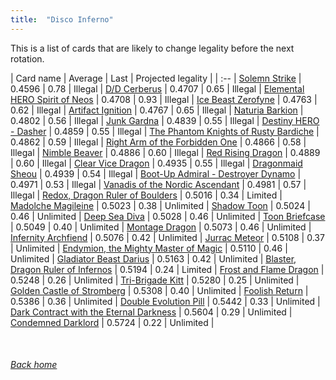 ```yaml
---
title:  "Disco Inferno"
---
```


This is a list of cards that are likely to change legality before the next rotation.

| Card name | Average | Last | Projected legality |
| :-- |
[Solemn Strike](https://db.ygoprodeck.com/card/?search=Solemn%20Strike) | 0.4596 | 0.78 | Illegal |
[D/D Cerberus](https://db.ygoprodeck.com/card/?search=D/D%20Cerberus) | 0.4707 | 0.65 | Illegal |
[Elemental HERO Spirit of Neos](https://db.ygoprodeck.com/card/?search=Elemental%20HERO%20Spirit%20of%20Neos) | 0.4708 | 0.93 | Illegal |
[Ice Beast Zerofyne](https://db.ygoprodeck.com/card/?search=Ice%20Beast%20Zerofyne) | 0.4763 | 0.62 | Illegal |
[Artifact Ignition](https://db.ygoprodeck.com/card/?search=Artifact%20Ignition) | 0.4767 | 0.65 | Illegal |
[Naturia Barkion](https://db.ygoprodeck.com/card/?search=Naturia%20Barkion) | 0.4802 | 0.56 | Illegal |
[Junk Gardna](https://db.ygoprodeck.com/card/?search=Junk%20Gardna) | 0.4839 | 0.55 | Illegal |
[Destiny HERO - Dasher](https://db.ygoprodeck.com/card/?search=Destiny%20HERO%20-%20Dasher) | 0.4859 | 0.55 | Illegal |
[The Phantom Knights of Rusty Bardiche](https://db.ygoprodeck.com/card/?search=The%20Phantom%20Knights%20of%20Rusty%20Bardiche) | 0.4862 | 0.59 | Illegal |
[Right Arm of the Forbidden One](https://db.ygoprodeck.com/card/?search=Right%20Arm%20of%20the%20Forbidden%20One) | 0.4866 | 0.58 | Illegal |
[Nimble Beaver](https://db.ygoprodeck.com/card/?search=Nimble%20Beaver) | 0.4886 | 0.60 | Illegal |
[Red Rising Dragon](https://db.ygoprodeck.com/card/?search=Red%20Rising%20Dragon) | 0.4889 | 0.60 | Illegal |
[Clear Vice Dragon](https://db.ygoprodeck.com/card/?search=Clear%20Vice%20Dragon) | 0.4935 | 0.55 | Illegal |
[Dragonmaid Sheou](https://db.ygoprodeck.com/card/?search=Dragonmaid%20Sheou) | 0.4939 | 0.54 | Illegal |
[Boot-Up Admiral - Destroyer Dynamo](https://db.ygoprodeck.com/card/?search=Boot-Up%20Admiral%20-%20Destroyer%20Dynamo) | 0.4971 | 0.53 | Illegal |
[Vanadis of the Nordic Ascendant](https://db.ygoprodeck.com/card/?search=Vanadis%20of%20the%20Nordic%20Ascendant) | 0.4981 | 0.57 | Illegal |
[Redox, Dragon Ruler of Boulders](https://db.ygoprodeck.com/card/?search=Redox,%20Dragon%20Ruler%20of%20Boulders) | 0.5016 | 0.34 | Limited |
[Madolche Magileine](https://db.ygoprodeck.com/card/?search=Madolche%20Magileine) | 0.5023 | 0.38 | Unlimited |
[Shadow Toon](https://db.ygoprodeck.com/card/?search=Shadow%20Toon) | 0.5024 | 0.46 | Unlimited |
[Deep Sea Diva](https://db.ygoprodeck.com/card/?search=Deep%20Sea%20Diva) | 0.5028 | 0.46 | Unlimited |
[Toon Briefcase](https://db.ygoprodeck.com/card/?search=Toon%20Briefcase) | 0.5049 | 0.40 | Unlimited |
[Montage Dragon](https://db.ygoprodeck.com/card/?search=Montage%20Dragon) | 0.5073 | 0.46 | Unlimited |
[Infernity Archfiend](https://db.ygoprodeck.com/card/?search=Infernity%20Archfiend) | 0.5076 | 0.42 | Unlimited |
[Jurrac Meteor](https://db.ygoprodeck.com/card/?search=Jurrac%20Meteor) | 0.5108 | 0.37 | Unlimited |
[Endymion, the Mighty Master of Magic](https://db.ygoprodeck.com/card/?search=Endymion,%20the%20Mighty%20Master%20of%20Magic) | 0.5110 | 0.46 | Unlimited |
[Gladiator Beast Darius](https://db.ygoprodeck.com/card/?search=Gladiator%20Beast%20Darius) | 0.5163 | 0.42 | Unlimited |
[Blaster, Dragon Ruler of Infernos](https://db.ygoprodeck.com/card/?search=Blaster,%20Dragon%20Ruler%20of%20Infernos) | 0.5194 | 0.24 | Limited |
[Frost and Flame Dragon](https://db.ygoprodeck.com/card/?search=Frost%20and%20Flame%20Dragon) | 0.5248 | 0.26 | Unlimited |
[Tri-Brigade Kitt](https://db.ygoprodeck.com/card/?search=Tri-Brigade%20Kitt) | 0.5280 | 0.25 | Unlimited |
[Golden Castle of Stromberg](https://db.ygoprodeck.com/card/?search=Golden%20Castle%20of%20Stromberg) | 0.5308 | 0.40 | Unlimited |
[Foolish Return](https://db.ygoprodeck.com/card/?search=Foolish%20Return) | 0.5386 | 0.36 | Unlimited |
[Double Evolution Pill](https://db.ygoprodeck.com/card/?search=Double%20Evolution%20Pill) | 0.5442 | 0.33 | Unlimited |
[Dark Contract with the Eternal Darkness](https://db.ygoprodeck.com/card/?search=Dark%20Contract%20with%20the%20Eternal%20Darkness) | 0.5604 | 0.29 | Unlimited |
[Condemned Darklord](https://db.ygoprodeck.com/card/?search=Condemned%20Darklord) | 0.5724 | 0.22 | Unlimited |

<br>

###### [Back home](index)